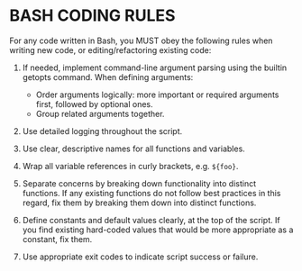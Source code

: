 # BASH CODING RULES

For any code written in Bash, you MUST obey the following rules when writing new code, or editing/refactoring existing code:

1. If needed, implement command-line argument parsing using the builtin getopts command. When defining arguments:
   * Order arguments logically: more important or required arguments first, followed by optional ones.
   * Group related arguments together.

2. Use detailed logging throughout the script.

3. Use clear, descriptive names for all functions and variables.

4. Wrap all variable references in curly brackets, e.g. `${foo}`.

5. Separate concerns by breaking down functionality into distinct functions. If any existing  functions do not follow best practices in this regard, fix them by breaking them down into distinct functions.

6. Define constants and default values clearly, at the top of the script. If you find existing hard-coded values that would be more appropriate as a constant, fix them.

7. Use appropriate exit codes to indicate script success or failure.
